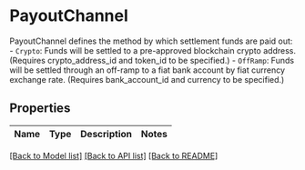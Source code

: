 # PayoutChannel

PayoutChannel defines the method by which settlement funds are paid out: - `Crypto`: Funds will be settled to a pre-approved blockchain crypto address. (Requires crypto_address_id and token_id to be specified.) - `OffRamp`: Funds will be settled through an off-ramp to a fiat bank account by fiat currency exchange rate. (Requires bank_account_id and currency to be specified.) 

## Properties

Name | Type | Description | Notes
------------ | ------------- | ------------- | -------------

[[Back to Model list]](../README.md#documentation-for-models) [[Back to API list]](../README.md#documentation-for-api-endpoints) [[Back to README]](../README.md)


